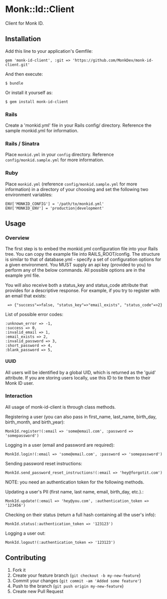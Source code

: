 # Monk::Id::Client

Client for Monk ID.

## Installation

Add this line to your application's Gemfile:

    gem 'monk-id-client', :git => 'https://github.com/MonkDev/monk-id-client.git'

And then execute:

    $ bundle

Or install it yourself as:

    $ gem install monk-id-client

### Rails

Create a 'monkid.yml' file in your Rails config/ directory. Reference the sample monkid.yml for information.

### Rails / Sinatra

Place `monkid.yml` in your `config` directory. Reference `config/monkid.sample.yml` for more information.

### Ruby

Place `monkid.yml` (reference `config/monkid.sample.yml` for more information) in a directory of your choosing and set the following two environment variables:

    ENV['MONKID_CONFIG'] = '/path/to/monkid.yml'
    ENV['MONKID_ENV'] = 'production|development'

## Usage

### Overview

The first step is to embed the monkid.yml configuration file into your Rails tree. You can copy the example file into RAILS_ROOT/config. The structure is similar to that of database.yml - specify a set of configuration options for a given environment. You MUST supply an api key (provided to you) to perform any of the below commands. All possible options are in the example yml file.

You will also receive both a status_key and status_code attribute that provides for a descriptive response. For example, if you try to register with an email that exists:

     => {"success"=>false, "status_key"=>"email_exists", "status_code"=>2}

List of possible error codes:

    :unknown_error => -1,
    :success => 0,
    :invalid_email => 1,
    :email_exists => 2,
    :invalid_password => 3,
    :short_password => 4,
    :blank_password => 5,


#### UUID

All users will be identified by a global UID, which is returned as the 'guid' attribute. If you are storing users locally, use this ID to tie them to their Monk ID user.

### Interaction

All usage of monk-id-client is through class methods.

Registering a user (you can also pass in first_name, last_name, birth_day, birth_month, and birth_year):

    MonkId.register!(:email => 'some@email.com', :password => 'somepassword')

Logging in a user (email and password are required):

    MonkId.login!(:email => 'some@email.com', :password => 'somepassword')

Sending password reset instructions:

    MonkId.send_password_reset_instructions!(:email => 'hey@forgotit.com')

NOTE: you need an authentication token for the following methods.

Updating a user's PII (first name, last name, email, birth_day, etc.).:

    MonkId.update!(:email => 'hey@you.com', :authentication_token => '123456')

Checking on their status (return a full hash containing all the user's info):

    MonkId.status(:authentication_token => '123123')

Logging a user out:

    MonkId.logout!(:authentication_token => '123123')

## Contributing

1. Fork it
2. Create your feature branch (`git checkout -b my-new-feature`)
3. Commit your changes (`git commit -am 'Added some feature'`)
4. Push to the branch (`git push origin my-new-feature`)
5. Create new Pull Request
